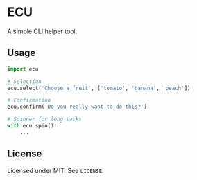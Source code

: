 # ECU

A simple CLI helper tool.

## Usage

```py
import ecu

# Selection
ecu.select('Choose a fruit', ['tomato', 'banana', 'peach'])

# Confirmation
ecu.confirm('Do you really want to do this?')

# Spinner for long tasks
with ecu.spin():
    ...
```

## License

Licensed under MIT. See `LICENSE`.